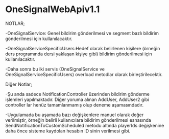 # OneSignalWebApiv1.1

NOTLAR;  

-OneSignalService: Genel bildirim gönderilmesi ve segment bazlı bildirim gönderilmesi için kullanılacaktır.

-OneSignalServiceSpecificUsers:Hedef olarak belirlenen kişilere (örneğin ders programında dersi yaklaşan kişiye gibi) bildirim gönderilmesi için kullanılacaktır.

-Daha sonra bu iki servis (OneSignalService ve OneSignalServiceSpecificUsers) overload metodlar olarak birleştirilecektir.


Diğer Notlar;

-Şu anda sadece NotificationController üzerinden bildirim gönderme işlemleri yapılmaktadır. Diğer yoruma alınan AddUser, AddUser2 gibi controller lar henüz tamamlanmamış olup deneme aşamasındadır.

-Uygulamada bu aşamada bazı değişkenlere manuel olarak değer verilmiştir, örneğin belirli kullanıcılara bildirim gönderilmesi esnasında SendNotificationToCustomScheduled metodu altında playerIds değişkenine daha önce sisteme kaydolan hesabın ID sinin verilmesi gibi. 

